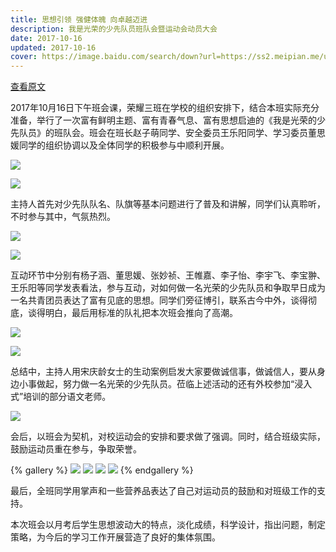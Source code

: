 ```yaml
---
title: 思想引领 强健体魄 向卓越迈进
description: 我是光荣的少先队员班队会暨运动会动员大会
date: 2017-10-16
updated: 2017-10-16
cover: https://image.baidu.com/search/down?url=https://ss2.meipian.me/users/16033976/c837bcab8056497a97693864e8b5f415.jpg?imageView2/2/w/640/
---
```


[查看原文](https://www.meipian.cn/uyihqow)

2017年10月16日下午班会课，荣耀三班在学校的组织安排下，结合本班实际充分准备，举行了一次富有鲜明主题、富有青春气息、富有思想启迪的《我是光荣的少先队员》的班队会。班会在班长赵子萌同学、安全委员王乐阳同学、学习委员董思媛同学的组织协调以及全体同学的积极参与中顺利开展。

![](https://image.baidu.com/search/down?url=https://ss2.meipian.me/users/16033976/c837bcab8056497a97693864e8b5f415.jpg)

![](https://image.baidu.com/search/down?url=https://ss2.meipian.me/users/16033976/f1e017feca2448b3be20cd3d3b697026.jpg)

主持人首先对少先队队名、队旗等基本问题进行了普及和讲解，同学们认真聆听，不时参与其中，气氛热烈。

![](https://image.baidu.com/search/down?url=https://ss2.meipian.me/users/16033976/7624c565ed7d4ac1bb0fc7314b1fe0d4.jpg)

![](https://image.baidu.com/search/down?url=https://ss2.meipian.me/users/16033976/18b967087aec4a4f9e7842783e4af8b3.jpg)

互动环节中分别有杨子涵、董思媛、张妙祯、王帷嘉、李子怡、李宇飞、李宝翀、王乐阳等同学发表看法，参与互动，对如何做一名光荣的少先队员和争取早日成为一名共青团员表达了富有见底的思想。同学们旁征博引，联系古今中外，谈得彻底，谈得明白，最后用标准的队礼把本次班会推向了高潮。

![](https://image.baidu.com/search/down?url=https://ss2.meipian.me/users/16033976/3c208b5c77df4e38afb1f61baf8ea5f5.jpg)

![](https://image.baidu.com/search/down?url=https://ss2.meipian.me/users/16033976/1ad769f1409a426695f9bf0ce8bda0ec.jpg)

总结中，主持人用宋庆龄女士的生动案例启发大家要做诚信事，做诚信人，要从身边小事做起，努力做一名光荣的少先队员。莅临上述活动的还有外校参加“浸入式”培训的部分语文老师。

![](https://image.baidu.com/search/down?url=https://ss2.meipian.me/users/16033976/44173e6f1e1d4c4c8a71c952ea7b486b.jpg)

会后，以班会为契机，对校运动会的安排和要求做了强调。同时，结合班级实际，鼓励运动员重在参与，争取荣誉。

{% gallery %}
![](https://image.baidu.com/search/down?url=https://ss2.meipian.me/users/16033976/bc0c17c01d634933b793b7967939251e.jpg)
![](https://image.baidu.com/search/down?url=https://ss2.meipian.me/users/16033976/31bb2a175df84723a6c689369cdf916d.jpg)
![](https://image.baidu.com/search/down?url=https://ss2.meipian.me/users/16033976/098ee2565b144f78a3f244f0d63eba7d.jpg)
![](https://image.baidu.com/search/down?url=https://ss2.meipian.me/users/16033976/a40351369a14496ba4989a3b9d881edf.jpg)
{% endgallery %}

最后，全班同学用掌声和一些营养品表达了自己对运动员的鼓励和对班级工作的支持。

本次班会以月考后学生思想波动大的特点，淡化成绩，科学设计，指出问题，制定策略，为今后的学习工作开展营造了良好的集体氛围。